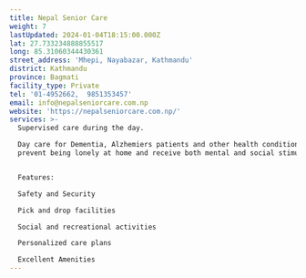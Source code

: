 ```yaml
---
title: Nepal Senior Care
weight: 7
lastUpdated: 2024-01-04T18:15:00.000Z
lat: 27.733234888855517
long: 85.31060344430361
street_address: 'Mhepi, Nayabazar, Kathmandu'
district: Kathmandu
province: Bagmati
facility_type: Private
tel: '01-4952662,  9851353457'
email: info@nepalseniorcare.com.np
website: 'https://nepalseniorcare.com.np/'
services: >-
  Supervised care during the day.

  Day care for Dementia, Alzhemiers patients and other health conditions to
  prevent being lonely at home and receive both mental and social stimulation.


  Features:

  Safety and Security

  Pick and drop facilities

  Social and recreational activities

  Personalized care plans

  Excellent Amenities
---
```


